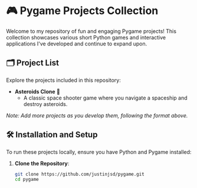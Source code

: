 # 🎮 Pygame Projects Collection

Welcome to my repository of fun and engaging Pygame projects! This collection showcases various short Python games and interactive applications I've developed and continue to expand upon.

## 🗂️ Project List

Explore the projects included in this repository:

- **Asteroids Clone** 🚀
  - A classic space shooter game where you navigate a spaceship and destroy asteroids.

*Note: Add more projects as you develop them, following the format above.*

## 🛠️ Installation and Setup

To run these projects locally, ensure you have Python and Pygame installed:

1. **Clone the Repository**:
   ```bash
   git clone https://github.com/justinjsd/pygame.git
   cd pygame
